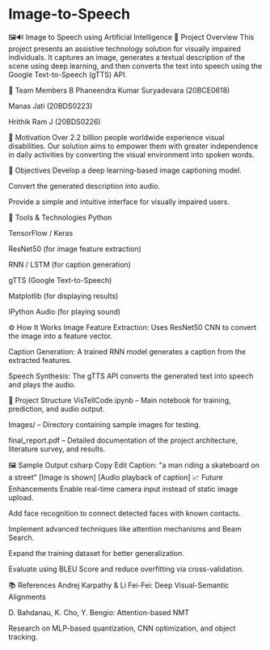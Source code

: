 # Image-to-Speech

🖼️🔊 Image to Speech using Artificial Intelligence
📌 Project Overview
This project presents an assistive technology solution for visually impaired individuals. It captures an image, generates a textual description of the scene using deep learning, and then converts the text into speech using the Google Text-to-Speech (gTTS) API.

👥 Team Members
B Phaneendra Kumar Suryadevara (20BCE0618)

Manas Jati (20BDS0223)

Hrithik Ram J (20BDS0226)

🧠 Motivation
Over 2.2 billion people worldwide experience visual disabilities. Our solution aims to empower them with greater independence in daily activities by converting the visual environment into spoken words.

🎯 Objectives
Develop a deep learning-based image captioning model.

Convert the generated description into audio.

Provide a simple and intuitive interface for visually impaired users.

🔧 Tools & Technologies
Python

TensorFlow / Keras

ResNet50 (for image feature extraction)

RNN / LSTM (for caption generation)

gTTS (Google Text-to-Speech)

Matplotlib (for displaying results)

IPython Audio (for playing sound)

⚙️ How It Works
Image Feature Extraction:
Uses ResNet50 CNN to convert the image into a feature vector.

Caption Generation:
A trained RNN model generates a caption from the extracted features.

Speech Synthesis:
The gTTS API converts the generated text into speech and plays the audio.

📂 Project Structure
VisTellCode.ipynb – Main notebook for training, prediction, and audio output.

Images/ – Directory containing sample images for testing.

final_report.pdf – Detailed documentation of the project architecture, literature survey, and results.

🖼️ Sample Output
csharp
Copy
Edit
Caption: "a man riding a skateboard on a street"
[Image is shown]
[Audio playback of caption]
📈 Future Enhancements
Enable real-time camera input instead of static image upload.

Add face recognition to connect detected faces with known contacts.

Implement advanced techniques like attention mechanisms and Beam Search.

Expand the training dataset for better generalization.

Evaluate using BLEU Score and reduce overfitting via cross-validation.

📚 References
Andrej Karpathy & Li Fei-Fei: Deep Visual-Semantic Alignments

D. Bahdanau, K. Cho, Y. Bengio: Attention-based NMT

Research on MLP-based quantization, CNN optimization, and object tracking.

